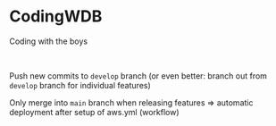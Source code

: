 # CodingWDB
Coding with the boys

<br>

Push new commits to ``develop`` branch (or even better: branch out from ``develop`` branch for individual features)

Only merge into ``main`` branch when releasing features => automatic deployment after setup of aws.yml (workflow)
